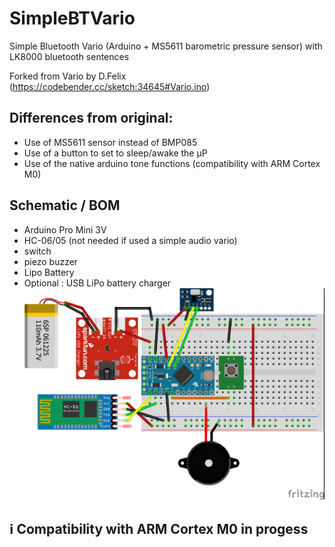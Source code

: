 # SimpleBTVario
Simple Bluetooth Vario (Arduino + MS5611 barometric pressure sensor) with LK8000 bluetooth sentences

Forked from Vario by D.Felix (https://codebender.cc/sketch:34645#Vario.ino)

## Differences from original:
 + Use of MS5611 sensor instead of BMP085
 + Use of a button to set to sleep/awake the µP
 + Use of the native arduino tone functions (compatibility with ARM Cortex M0)

## Schematic / BOM
 + Arduino Pro Mini 3V
 + HC-06/05 (not needed if used a simple audio vario)
 + switch
 + piezo buzzer
 + Lipo Battery
 + Optional : USB LiPo battery charger
![Schema](SimpleBTVario_bb.png#3)

## :information_source: Compatibility with ARM Cortex M0 in progess
